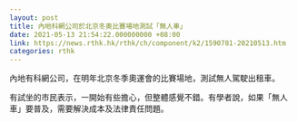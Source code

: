 ```yaml
---
layout: post
title: 內地科網公司於北京冬奧比賽場地測試「無人車」
date: 2021-05-13 21:54:22.000000000 +08:00
link: https://news.rthk.hk/rthk/ch/component/k2/1590781-20210513.htm
categories: rthk
---
```


內地有科網公司，在明年北京冬季奧運會的比賽場地，測試無人駕駛出租車。

有試坐的市民表示，一開始有些擔心，但整體感覺不錯。有學者說，如果「無人車」要普及，需要解決成本及法律責任問題。
